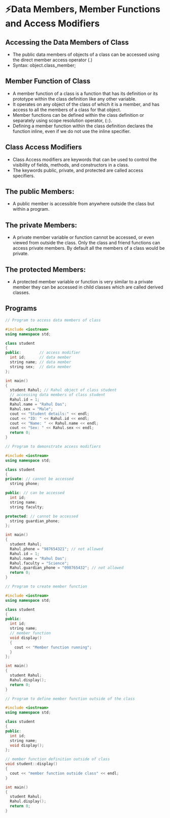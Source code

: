 # ⚡Data Members, Member Functions and Access Modifiers

## Accessing the Data Members of Class

- The public data members of objects of a class can be accessed using the direct
  member access operator (.)
- Syntax:
  object.class_member;

## Member Function of Class

- A member function of a class is a function that has its definition or its prototype within the class definition like any other variable.
- It operates on any object of the class of which it is a member, and has access to all the members of a class for that object.
- Member functions can be defined within the class definition or separately
  using scope resolution operator, (::).
- Defining a member function within the class definition declares the function inline, even if we do not use the inline specifier.

## Class Access Modifiers

- Class Access modifiers are keywords that can be used to control the visibility of fields, methods, and constructors in a class.
- The keywords public, private, and protected are called access specifiers.

## The public Members:

- A public member is accessible from anywhere outside the class but within a
  program.

## The private Members:

- A private member variable or function cannot be accessed, or even viewed from
  outside the class. Only the class and friend functions can access private members.
  By default all the members of a class would be private.

## The protected Members:

- A protected member variable or function is very similar to a private member they can be accessed in child classes which are called derived classes.

## Programs

```cpp
// Program to access data members of class

#include <iostream>
using namespace std;

class student
{
public:        // access modifier
  int id;      // data member
  string name; // data member
  string sex;  // data member
};

int main()
{
  student Rahul; // Rahul object of class student
  // accessing data members of class student
  Rahul.id = 1;
  Rahul.name = "Rahul Das";
  Rahul.sex = "Male";
  cout << "Student details:" << endl;
  cout << "ID: " << Rahul.id << endl;
  cout << "Name: " << Rahul.name << endl;
  cout << "Sex: " << Rahul.sex << endl;
  return 0;
}
```

```cpp
// Program to demonstrate access modifiers

#include <iostream>
using namespace std;

class student
{
private: // cannot be accessed
  string phone;

public: // can be accessed
  int id;
  string name;
  string faculty;

protected: // cannot be accessed
  string guardian_phone;
};

int main()
{
  student Rahul;
  Rahul.phone = "987654321"; // not allowed
  Rahul.id = 1;
  Rahul.name = "Rahul Das";
  Rahul.faculty = "Science";
  Rahul.guardian_phone = "098765432"; // not allowed
  return 0;
}
```

```cpp
// Program to create member function

#include <iostream>
using namespace std;

class student
{
public:
  int id;
  string name;
  // member function
  void display()
  {
    cout << "Member function running";
  }
};

int main()
{
  student Rahul;
  Rahul.display();
  return 0;
}
```

```cpp
// Program to define member function outside of the class

#include <iostream>
using namespace std;

class student
{
public:
  int id;
  string name;
  void display();
};

// member function definition outside of class
void student::display()
{
  cout << "member function outside class" << endl;
}

int main()
{
  student Rahul;
  Rahul.display();
  return 0;
}
```
